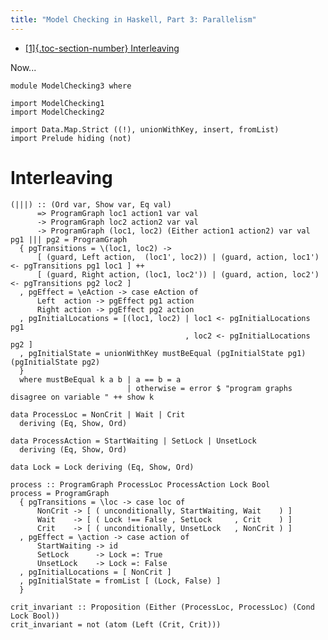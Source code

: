 ```yaml
---
title: "Model Checking in Haskell, Part 3: Parallelism"
---
```


-   [[1]{.toc-section-number} Interleaving](#interleaving)

Now...

``` {.haskell .literate}
module ModelChecking3 where
```

``` {.haskell .literate}
import ModelChecking1
import ModelChecking2
```

``` {.haskell .literate}
import Data.Map.Strict ((!), unionWithKey, insert, fromList)
import Prelude hiding (not)
```

# Interleaving

``` {.haskell .literate}
(|||) :: (Ord var, Show var, Eq val)
      => ProgramGraph loc1 action1 var val
      -> ProgramGraph loc2 action2 var val
      -> ProgramGraph (loc1, loc2) (Either action1 action2) var val
pg1 ||| pg2 = ProgramGraph
  { pgTransitions = \(loc1, loc2) ->
      [ (guard, Left action,  (loc1', loc2)) | (guard, action, loc1') <- pgTransitions pg1 loc1 ] ++
      [ (guard, Right action, (loc1, loc2')) | (guard, action, loc2') <- pgTransitions pg2 loc2 ]
  , pgEffect = \eAction -> case eAction of
      Left  action -> pgEffect pg1 action
      Right action -> pgEffect pg2 action
  , pgInitialLocations = [(loc1, loc2) | loc1 <- pgInitialLocations pg1
                                       , loc2 <- pgInitialLocations pg2 ]
  , pgInitialState = unionWithKey mustBeEqual (pgInitialState pg1) (pgInitialState pg2)
  }
  where mustBeEqual k a b | a == b = a
                          | otherwise = error $ "program graphs disagree on variable " ++ show k
```

``` {.haskell .literate}
data ProcessLoc = NonCrit | Wait | Crit
  deriving (Eq, Show, Ord)
```

``` {.haskell .literate}
data ProcessAction = StartWaiting | SetLock | UnsetLock
  deriving (Eq, Show, Ord)
```

``` {.haskell .literate}
data Lock = Lock deriving (Eq, Show, Ord)
```

``` {.haskell .literate}
process :: ProgramGraph ProcessLoc ProcessAction Lock Bool
process = ProgramGraph
  { pgTransitions = \loc -> case loc of
      NonCrit -> [ ( unconditionally, StartWaiting, Wait    ) ]
      Wait    -> [ ( Lock !== False , SetLock     , Crit    ) ]
      Crit    -> [ ( unconditionally, UnsetLock   , NonCrit ) ]
  , pgEffect = \action -> case action of
      StartWaiting -> id
      SetLock      -> Lock =: True
      UnsetLock    -> Lock =: False
  , pgInitialLocations = [ NonCrit ]
  , pgInitialState = fromList [ (Lock, False) ]
  }
```

``` {.haskell .literate}
crit_invariant :: Proposition (Either (ProcessLoc, ProcessLoc) (Cond Lock Bool))
crit_invariant = not (atom (Left (Crit, Crit)))
```
